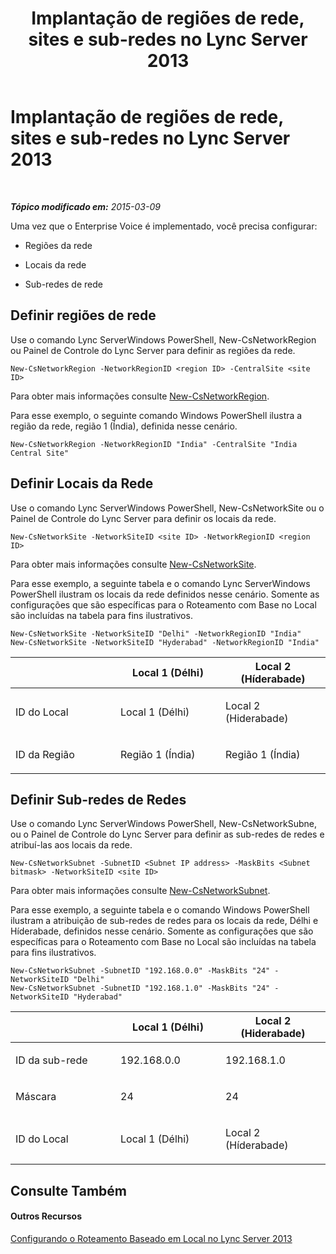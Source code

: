 ﻿---
title: Implantação de regiões de rede, sites e sub-redes no Lync Server 2013
TOCTitle: Implantação de regiões de rede, sites e sub-redes no Lync Server 2013
ms:assetid: c4b75601-3538-4d07-8d23-1ad90459ae48
ms:mtpsurl: https://technet.microsoft.com/pt-br/library/JJ994067(v=OCS.15)
ms:contentKeyID: 52057707
ms.date: 05/19/2016
mtps_version: v=OCS.15
ms.translationtype: HT
---

# Implantação de regiões de rede, sites e sub-redes no Lync Server 2013

 

_**Tópico modificado em:** 2015-03-09_

Uma vez que o Enterprise Voice é implementado, você precisa configurar:

  - Regiões da rede

  - Locais da rede

  - Sub-redes de rede

## Definir regiões de rede

Use o comando Lync ServerWindows PowerShell, New-CsNetworkRegion ou Painel de Controle do Lync Server para definir as regiões da rede.

    New-CsNetworkRegion -NetworkRegionID <region ID> -CentralSite <site ID>

Para obter mais informações consulte [New-CsNetworkRegion](new-csnetworkregion.md).

Para esse exemplo, o seguinte comando Windows PowerShell ilustra a região da rede, região 1 (Índia), definida nesse cenário.

    New-CsNetworkRegion -NetworkRegionID "India" -CentralSite "India Central Site"


## Definir Locais da Rede

Use o comando Lync ServerWindows PowerShell, New-CsNetworkSite ou o Painel de Controle do Lync Server para definir os locais da rede.

    New-CsNetworkSite -NetworkSiteID <site ID> -NetworkRegionID <region ID>

Para obter mais informações consulte [New-CsNetworkSite](new-csnetworksite.md).

Para esse exemplo, a seguinte tabela e o comando Lync ServerWindows PowerShell ilustram os locais da rede definidos nesse cenário. Somente as configurações que são específicas para o Roteamento com Base no Local são incluídas na tabela para fins ilustrativos.

    New-CsNetworkSite -NetworkSiteID "Delhi" -NetworkRegionID "India"
    New-CsNetworkSite -NetworkSiteID "Hyderabad" -NetworkRegionID "India"


<table>
<colgroup>
<col style="width: 33%" />
<col style="width: 33%" />
<col style="width: 33%" />
</colgroup>
<thead>
<tr class="header">
<th></th>
<th>Local 1 (Délhi)</th>
<th>Local 2 (Híderabade)</th>
</tr>
</thead>
<tbody>
<tr class="odd">
<td><p>ID do Local</p></td>
<td><p>Local 1 (Délhi)</p></td>
<td><p>Local 2 (Hiderabade)</p></td>
</tr>
<tr class="even">
<td><p>ID da Região</p></td>
<td><p>Região 1 (Índia)</p></td>
<td><p>Região 1 (Índia)</p></td>
</tr>
</tbody>
</table>



## Definir Sub-redes de Redes

Use o comando Lync ServerWindows PowerShell, New-CsNetworkSubne, ou o Painel de Controle do Lync Server para definir as sub-redes de redes e atribuí-las aos locais da rede.

    New-CsNetworkSubnet -SubnetID <Subnet IP address> -MaskBits <Subnet bitmask> -NetworkSiteID <site ID>

Para obter mais informações consulte [New-CsNetworkSubnet](new-csnetworksubnet.md).

Para esse exemplo, a seguinte tabela e o comando Windows PowerShell ilustram a atribuição de sub-redes de redes para os locais da rede, Délhi e Híderabade, definidos nesse cenário. Somente as configurações que são específicas para o Roteamento com Base no Local são incluídas na tabela para fins ilustrativos.

    New-CsNetworkSubnet -SubnetID "192.168.0.0" -MaskBits "24" -NetworkSiteID "Delhi"
    New-CsNetworkSubnet -SubnetID "192.168.1.0" -MaskBits "24" -NetworkSiteID "Hyderabad"


<table>
<colgroup>
<col style="width: 33%" />
<col style="width: 33%" />
<col style="width: 33%" />
</colgroup>
<thead>
<tr class="header">
<th></th>
<th>Local 1 (Délhi)</th>
<th>Local 2 (Hiderabade)</th>
</tr>
</thead>
<tbody>
<tr class="odd">
<td><p>ID da sub-rede</p></td>
<td><p>192.168.0.0</p></td>
<td><p>192.168.1.0</p></td>
</tr>
<tr class="even">
<td><p>Máscara</p></td>
<td><p>24</p></td>
<td><p>24</p></td>
</tr>
<tr class="odd">
<td><p>ID do Local</p></td>
<td><p>Local 1 (Délhi)</p></td>
<td><p>Local 2 (Híderabade)</p></td>
</tr>
</tbody>
</table>



## Consulte Também

#### Outros Recursos

[Configurando o Roteamento Baseado em Local no Lync Server 2013](lync-server-2013-configuring-location-based-routing.md)

